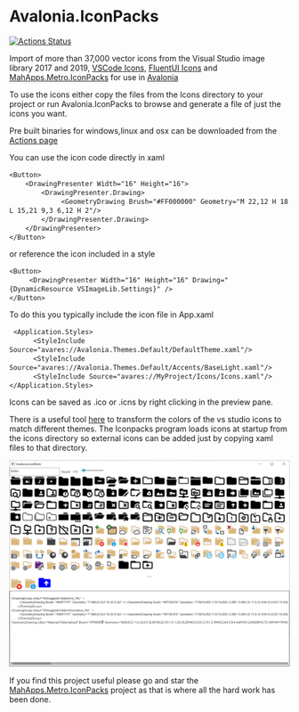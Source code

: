 # Avalonia.IconPacks

[![Actions Status](https://github.com/ahopper/Avalonia.IconPacks/workflows/.NET%20Core/badge.svg)](https://github.com/ahopper/Avalonia.IconPacks/actions)

Import of more than 37,000 vector icons from the Visual Studio image library 2017 and 2019, [VSCode Icons](https://github.com/microsoft/vscode-icons), [FluentUI Icons](https://github.com/jmacato/fluentui-system-icons/tree/master/AvaloniaImporter) and [MahApps.Metro.IconPacks](https://github.com/MahApps/MahApps.Metro.IconPacks) for use in [Avalonia](https://github.com/AvaloniaUI/Avalonia)

To use the icons either copy the files from the Icons directory to your project or run Avalonia.IconPacks to browse and generate a file of just the icons you want.

Pre built binaries for windows,linux and osx can be downloaded from the [Actions page](https://github.com/ahopper/Avalonia.IconPacks/actions)

You can use the icon code directly in xaml
```
<Button>
	<DrawingPresenter Width="16" Height="16">
	    <DrawingPresenter.Drawing>
		     <GeometryDrawing Brush="#FF000000" Geometry="M 22,12 H 18 L 15,21 9,3 6,12 H 2"/>
 	    </DrawingPresenter.Drawing>
	</DrawingPresenter>		  
</Button>

```
or reference the icon included in a style
```
<Button>
	 <DrawingPresenter Width="16" Height="16" Drawing="{DynamicResource VSImageLib.Settings}" />
</Button>

```
To do this you typically include the icon file in App.xaml
```
 <Application.Styles>
      <StyleInclude Source="avares://Avalonia.Themes.Default/DefaultTheme.xaml"/>
      <StyleInclude Source="avares://Avalonia.Themes.Default/Accents/BaseLight.xaml"/>
      <StyleInclude Source="avares://MyProject/Icons/Icons.xaml"/>
</Application.Styles>
```
Icons can be saved as .ico or .icns by right clicking in the preview pane.

There is a useful tool [here](https://gist.github.com/dfkeenan/d5ce7ba64f796e41cd9202b416c994bd) to transform the colors of the vs studio icons to match different themes. 
The Iconpacks program loads icons at startup from the icons directory so external icons can be added just by copying xaml files to that directory. 

![Avalonia.IconPacks](iconpacks.png)

If you find this project useful please go and star the [MahApps.Metro.IconPacks](https://github.com/MahApps/MahApps.Metro.IconPacks) project as that is where all the hard work has been done.

